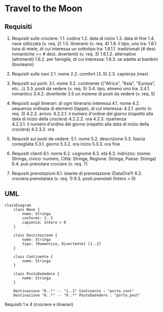 # Travel to the Moon

## Requisiti

1. Requisiti sulle crociere:
  1.1. codice 
  1.2. data di inizio
  1.3. data di fine
  1.4. nave utilizzata (v. req. 2)
  1.5. itinerario (v. req. 4)
  1.6. il tipo, uno tra:
    1.6.1. luna di miele, di cui interessa un sottotipo tra:
      1.6.1.1. tradizionali (# dest. romantiche >= # dest. divertenti) (v. req. 3)
      1.6.1.2. alternative (altrimenti) 
    1.6.2. per famiglie, di cui interessa:
      1.6.3. se adatte ai bambini (booleano)

2. Requisiti sulle navi
  2.1. nome
  2.2. comfort (3..5)
  2.3. capienza (max)

3. Requisiti sui porti:
  3.1. nome
  3.2. continente ({"Africa", "Asia", "Europa", etc...})
  3.3. posti da vedere (v. req. 5)
  3.4. tipo, almeno uno tra:
    3.4.1. romantico
    3.4.2. divertente
  3.5 un insieme di posti da vedere (v. req. 5)

4. Requisiti sugli itinerari: di ogni itinerario interessa
  4.1. nome
  4.2. sequenza ordinata di elementi (tappe), di cui interessa:
    4.2.1. porto (v. req. 3)
    4.2.2. arrivo:
      4.2.2.1. il numero d'ordine del giorno (rispetto alla data di inizio della crociera)
      4.2.2.2. ora
    4.2.3. ripartenza  
      4.2.3.1. il numero d'ordine del giorno (rispetto alla data di inizio della crociera)
      4.2.3.2. ora

5. Requisiti sui posti da vedere:
  5.1. nome
  5.2. descrizione
  5.3. fascia consigliata
    5.3.1. giorno
    5.3.2. ora inizio
    5.3.3. ora fine

  <!-- 5.3. orari di apertura, nella forma di una mappa che associa ad ogni giorno della settimana (lunedì, ..., domenica) un insieme di fasce orarie, dove ogni fascia oraria è definita in termini di una coppia di orari -->
  <!-- 5.3. "fasce consigliate", nella forma di una mappa che associa ad ogni giorno della settimana (lunedì, ..., domenica) un insieme di fasce orarie, dove ogni fascia oraria è definita in termini di una coppia di orari -->

6. Requisiti clienti
  6.1. nome
  6.2. cognome
  6.3. età
  6.3. indirizzo: (nome: Stringa, civico: numero, Città: Stringa, Regione: Stringa, Paese: Stringa)
  6.4. può prenotare crociere (v. req. 7) 

7. Requisiti prenotazioni
  6.1. istante di prenotazione (DataOra?)
  6.2. crociera prenotatata (v. req. 1)
  6.3. posti prenotati (Intero > 0)

## UML

<!-- Partiamo dalle classi ovvie! -->

```mermaid
classDiagram
    class Nave {
        nome: Stringa
        conformt: 3..5
        capienza: Intero > 0
    }

    class Destinazione {
        nome: Stringa
        tipo: [Romantico, Divertente] [1..2]
    }

    class Continente {
        nome: Stringa
    }

    class PostoDaVedere {
        nome: Stringa
    }

    Destinazione "0..*" -- "1..1" Continente : "porto_cont"
    Destinazione "0..*" -- "0..*" PostoDaVedere : "porto_post"
```

Requisiti 1 e 4 (crociere e itinerari)
